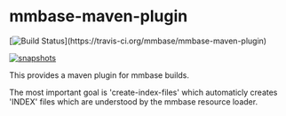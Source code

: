 # mmbase-maven-plugin

[![Build Status](https://travis-ci.org/mmbase/mmbase-maven-plugin.svg?)](https://travis-ci.org/mmbase/mmbase-maven-plugin)

[![snapshots](https://img.shields.io/nexus/s/https/oss.sonatype.org/org.mmbase/mmbase-maven-plugin.svg)](https://oss.sonatype.org/content/repositories/staging/org/mmbase)



This provides a maven plugin for mmbase builds.

The most important goal is 'create-index-files' which automaticly creates 'INDEX' files which are understood by the mmbase resource loader.

